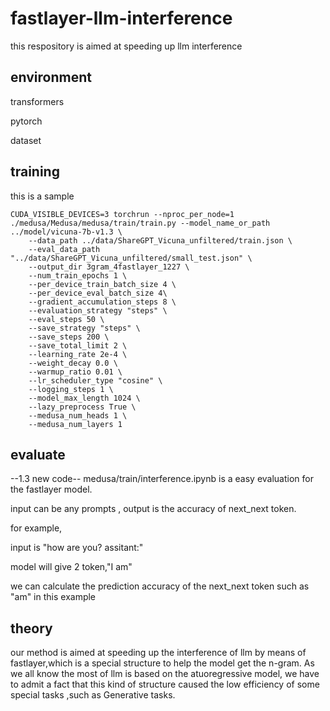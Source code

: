 # fastlayer-llm-interference

this respository is aimed at speeding up  llm interference

## environment
transformers

pytorch

dataset

## training
this is a sample
```
CUDA_VISIBLE_DEVICES=3 torchrun --nproc_per_node=1   ./medusa/Medusa/medusa/train/train.py --model_name_or_path ../model/vicuna-7b-v1.3 \
    --data_path ../data/ShareGPT_Vicuna_unfiltered/train.json \
    --eval_data_path  "../data/ShareGPT_Vicuna_unfiltered/small_test.json" \
    --output_dir 3gram_4fastlayer_1227 \
    --num_train_epochs 1 \
    --per_device_train_batch_size 4 \
    --per_device_eval_batch_size 4\
    --gradient_accumulation_steps 8 \
    --evaluation_strategy "steps" \
    --eval_steps 50 \
    --save_strategy "steps" \
    --save_steps 200 \
    --save_total_limit 2 \
    --learning_rate 2e-4 \
    --weight_decay 0.0 \
    --warmup_ratio 0.01 \
    --lr_scheduler_type "cosine" \
    --logging_steps 1 \
    --model_max_length 1024 \
    --lazy_preprocess True \
    --medusa_num_heads 1 \
    --medusa_num_layers 1
```

## evaluate
--1.3 new code--
medusa/train/interference.ipynb is a easy evaluation for the fastlayer model.

input can be  any prompts , output is the accuracy of next_next token.

for example, 

input is "how are you? assitant:"

model will give 2 token,"I am"

we can calculate the prediction accuracy of the next_next token such as "am" in this example



## theory
our method is aimed at speeding up the interference of llm by means of fastlayer,which is a special structure to help the model get the n-gram. As we all know the most of llm is based on the atuoregressive model, we have to admit a fact that this kind  of structure caused the low efficiency of some special tasks ,such as Generative tasks.  
